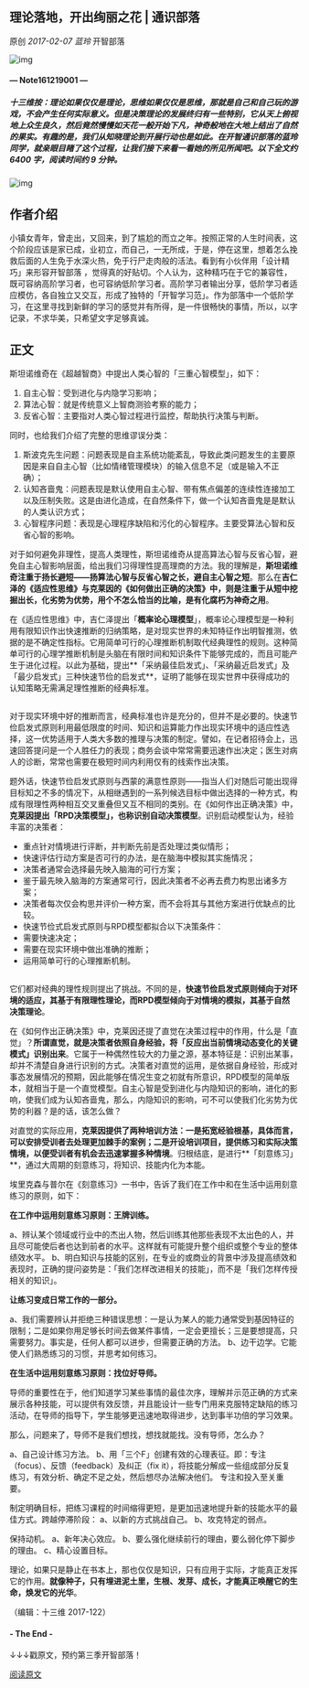 ## 理论落地，开出绚丽之花 | 通识部落

原创 *2017-02-07* *蓝玲* 开智部落

![img](http://mmbiz.qpic.cn/mmbiz_png/P7zzkBGoztEsloAW49aYHbosdbicMkhzApOhATXyMagJ7hKTPN9swRzXLg2hsm4jWrZgYSwt73cImDzTkHHicvnw/640?wx_fmt=png&tp=webp&wxfrom=5&wx_lazy=1)

#### — Note161219001 —

##### **十三维按**：理论如果仅仅是理论，思维如果仅仅是思维，那就是自己和自己玩的游戏，不会产生任何实际意义。但是决策理论的发展终归有一些特别，它从天上俯视地上众生良久，然后竟然慢慢如天花一般开始下凡，神奇般地在大地上结出了自然的果实。有趣的是，我们从知晓理论到开展行动也是如此。在开智通识部落的蓝玲同学，就亲眼目睹了这个过程，让我们接下来看一看她的所见所闻吧。**以下全文约 6400 字，阅读时间约 9 分钟。**

![img](http://mmbiz.qpic.cn/mmbiz_jpg/P7zzkBGoztFdTT1RPIdf6ORianbMULhviaXy7lWYAPo2zx7gibtKJCE5rNZT51f2n309SQsYl6xGHqXF8tIibrbRmg/640?wx_fmt=jpeg&tp=webp&wxfrom=5&wx_lazy=1)

## 作者介绍

小镇女青年，曾走出，又回来，到了尴尬的而立之年。按照正常的人生时间表，这个阶段应该是家已成，业初立，而自己，一无所成，于是，停在这里，想着怎么挽救后面的人生免于水深火热，免于行尸走肉般的活法。看到有小伙伴用「设计精巧」来形容开智部落 ，觉得真的好贴切。个人认为，这种精巧在于它的兼容性，既可容纳高阶学习者，也可容纳低阶学习者。高阶学习者输出分享，低阶学习者适应模仿，各自独立又交互，形成了独特的「开智学习范」。作为部落中一个低阶学习，在这里寻找到新鲜的学习的感觉并有所得，是一件很畅快的事情，所以，以字记录，不求华美，只希望文字足够真诚。

## 正文

斯坦诺维奇在《超越智商》中提出人类心智的「三重心智模型」，如下：

1. 自主心智：受到进化与内隐学习影响；
2. 算法心智：就是传统意义上智商测验考察的能力；
3. 反省心智：主要指对人类心智过程进行监控，帮助执行决策与判断。

同时，也给我们介绍了完整的思维谬误分类：

1. 斯波克先生问题：问题表现是自主系统功能紊乱，导致此类问题发生的主要原因是来自自主心智（比如情绪管理模块）的输入信息不足（或是输入不正确）；
2. 认知吝啬鬼：问题表现是默认使用自主心智、带有焦点偏差的连续性连接加工以及压制失败。这是由进化造成，在自然条件下，做一个认知吝啬鬼是是默认的人类认识方式；
3. 心智程序问题：表现是心理程序缺陷和污化的心智程序。主要受算法心智和反省心智的影响。

对于如何避免非理性，提高人类理性，斯坦诺维奇从提高算法心智与反省心智，避免自主心智影响层面，给出我们习得理性提高理商的方法。我的理解是，**斯坦诺维奇注重于扬长避短——扬算法心智与反省心智之长，避自主心智之短**。那么在**吉仁泽的《适应性思维》与克莱因的《如何做出正确的决策》中，则是注重于从短中挖掘出长，化劣势为优势，用个不怎么恰当的比喻，是有化腐朽为神奇之用**。

在《适应性思维》中，吉仁泽提出「**概率论心理模型**」，概率论心理模型是一种利用有限知识作出快速推断的归纳策略，是对现实世界的未知特征作出明智推测，依据的是不确定性指标。它用简单可行的心理推断机制取代经典理性的规则。这种简单可行的心理学推断机制是头脑在有限时间和知识条件下能够完成的，而且可能产生于进化过程。以此为基础，提出**「采纳最佳启发式」、「采纳最近启发式」及「最少启发式」三种快速节俭的启发式**，证明了能够在现实世界中获得成功的认知策略无需满足理性推断的经典标准。

![img](data:image/gif;base64,iVBORw0KGgoAAAANSUhEUgAAAAEAAAABCAYAAAAfFcSJAAAADUlEQVQImWNgYGBgAAAABQABh6FO1AAAAABJRU5ErkJggg==)

对于现实环境中好的推断而言，经典标准也许是充分的，但并不是必要的。快速节俭启发式原则利用最低限度的时间、知识和运算能力作出现实环境中的适应性选择，这一优势适用于人类大多数的推理与决策的制定。譬如，在记者招待会上，迅速回答提问是一个人胜任力的表现；商务会谈中常常需要迅速作出决定；医生对病人的诊断，常常也需要在极短时间内利用仅有的线索作出决策。

题外话，快速节俭启发式原则与西蒙的满意性原则——指当人们对随后可能出现得目标知之不多的情况下，从相继遇到的一系列候选目标中做出选择的一种方式，构成有限理性两种相互交叉重叠但又互不相同的类别。在《如何作出正确决策》中，**克莱因提出「RPD决策模型」，也称识别自动决策模型**。识别启动模型认为，经验丰富的决策者：

- 重点针对情境进行评断，并判断先前是否处理过类似情形；
- 快速评估行动方案是否可行的办法，是在脑海中模拟其实施情况；
- 决策者通常会选择最先映入脑海的可行方案；
- 鉴于最先映入脑海的方案通常可行，因此决策者不必再去费力构思出诸多方案；
- 决策者每次仅会构思并评价一种方案，而不会将其与其他方案进行优缺点的比较。
- 快速节俭式启发式原则与RPD模型都拟合以下决策条件：
- 需要快速决定；
- 需要在现实环境中做出准确的推断；
- 运用简单可行的心理推断机制。

![img](data:image/gif;base64,iVBORw0KGgoAAAANSUhEUgAAAAEAAAABCAYAAAAfFcSJAAAADUlEQVQImWNgYGBgAAAABQABh6FO1AAAAABJRU5ErkJggg==)

它们都对经典的理性规则提出了挑战。不同的是，**快速节俭启发式原则倾向于对环境的适应，其基于有限理性理论，而RPD模型倾向于对情境的模拟，其基于自然决策理论**。

在《如何作出正确决策》中，克莱因还提了直觉在决策过程中的作用，什么是「直觉」？**所谓直觉，就是决策者依照自身经验，将「反应出当前情境动态变化的关键模式」识别出来**。它属于一种偶然性较大的力量之源，基本特征是：识别出某事，却并不清楚自身进行识别的方式。决策者对直觉的运用，是依据自身经验，形成对事态发展情况的预期，因此能够在情况生变之初就有所意识，RPD模型的简单版本，就相当于是一个直觉模型。自主心智是受到进化与内隐知识的影响，进化的影响，使我们成为认知吝啬鬼，那么，内隐知识的影响，可不可以使我们化劣势为优势的利器？是的话，该怎么做？

对直觉的实际应用，**克莱因提供了两种培训方法：一是拓宽经验根基，具体而言，可以安排受训者去处理更加棘手的案例；二是开设培训项目，提供练习和实际决策情境，以便受训者有机会去迅速掌握多种情境**。归根结底，是进行**「刻意练习」**，通过大周期的刻意练习，将知识、技能内化为本能。

埃里克森与普尔在《刻意练习》一书中，告诉了我们在工作中和在生活中运用刻意练习的原则，如下：

**在工作中运用刻意练习原则：王牌训练。**

a、辨认某个领域或行业中的杰出人物，然后训练其他那些表现不太出色的人，并且尽可能使后者也达到前者的水平。这样就有可能提升整个组织或整个专业的整体绩效水平。
b、明白知识与技能的区别，在专业的或商业的背景中涉及提高绩效和表现时，正确的提问姿势是：「我们怎样改进相关的技能」，而不是「我们怎样传授相关的知识」。

**让练习变成日常工作的一部分。**

a、我们需要辨认并拒绝三种错误思想：一是认为某人的能力通常受到基因特征的限制；二是如果你用足够长时间去做某件事情，一定会更擅长；三是要想提高，只需要努力。事实是，任何人都可以进步，但需要正确的方法。
b、边干边学。它能使人们熟悉练习的习惯，并思考如何练习。

**在生活中运用刻意练习原则：找位好导师。**

导师的重要性在于，他们知道学习某些事情的最佳次序，理解并示范正确的方式来展示各种技能，可以提供有效反馈，并且能设计一些专门用来克服特定缺陷的练习活动，在导师的指导下，学生能够更迅速地取得进步，达到事半功倍的学习效果。

那么，问题来了，导师不是我们想找，想找就能找。没有导师，怎么办？

a、自己设计练习方法。
b、用「三个F」创建有效的心理表征。即：专注（focus）、反馈（feedback）及纠正（fix it），将技能分解成一些组成部分反复练习，有效分析、确定不足之处，然后想尽办法解决他们。
专注和投入至关重要。

制定明确目标，把练习课程的时间缩得更短，是更加迅速地提升新的技能水平的最佳方式。跨越停滞阶段：
a、以新的方式挑战自己。
b、攻克特定的弱点。

保持动机。
a、新年决心效应。
b、要么强化继续前行的理由，要么弱化停下脚步的理由。
c、精心设置目标。

理论，如果只是静止在书本上，那也仅仅是知识，只有应用于实际，才能真正发挥它的作用。**就像种子，只有埋进泥土里，生根、发芽、成长，才能真正唤醒它的生命，焕发它的光华**。

（编辑：十三维 2017-122）

#### - The End -

↓↓↓戳原文，预约第三季开智部落！

[阅读原文](http://openmindclub.mikecrm.com/84Tg8f)
